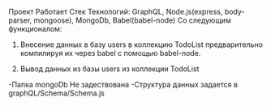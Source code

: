 Проект Работает
Стек Технологий: GraphQL, Node.js(express, body-parser, mongoose), MongoDb, Babel(babel-node)
Со следующим функционалом:
1) Внесение данных в базу users в коллекцию TodoList  предварительно компилируя их через babel с помощью babel-node.

2) Вывод данных из базы users из коллекции TodoList

-Папка mongoDb Не задествована
-Структура данных задается в graphQL/Schema/Schema.js